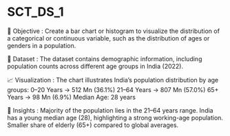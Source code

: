 # SCT_DS_1
🎯 Objective : 
Create a bar chart or histogram to visualize the distribution of a categorical or continuous variable, such as the distribution of ages or genders in a population.

📂 Dataset : 
The dataset contains demographic information, including population counts across different age groups in India (2022).

📈 Visualization :
The chart illustrates India’s population distribution by age groups:
0–20 Years → 512 Mn (36.1%)
21–64 Years → 807 Mn (57.0%)
65+ Years → 98 Mn (6.9%)
Median Age: 28 years

🔑 Insights :
Majority of the population lies in the 21–64 years range.
India has a young median age (28), highlighting a strong working-age population.
Smaller share of elderly (65+) compared to global averages.
